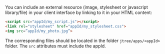 You can include an external resource (image, stylesheet or javascript library/file) in your client interface by linking to it in your HTML content:

```html
<script src="appId/my_script.js"></script>
<link rel="stylesheet" href="appId/my_stylesheet.css">
<img src=”appId/my_photo.jpg”>
```

The corresponding files should be located in the folder `jtree/apps/<appId>` folder. The `src` attributes must include the appId.
